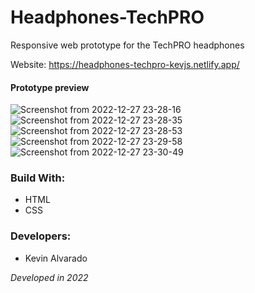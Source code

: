 # Headphones-TechPRO
Responsive web prototype for the TechPRO headphones 

Website: https://headphones-techpro-kevjs.netlify.app/

#### Prototype preview
![Screenshot from 2022-12-27 23-28-16](https://user-images.githubusercontent.com/103754829/209762766-526d3ac1-7eec-4e7d-9d83-2daa1f0f1db9.png)
![Screenshot from 2022-12-27 23-28-35](https://user-images.githubusercontent.com/103754829/209762820-6803bc58-41d0-4056-abf6-1f86f77829ae.png)
![Screenshot from 2022-12-27 23-28-53](https://user-images.githubusercontent.com/103754829/209762824-dafbde9d-0b4e-46bd-871b-0231ee4a16c9.png)
![Screenshot from 2022-12-27 23-29-58](https://user-images.githubusercontent.com/103754829/209762830-98bf35d3-356c-4474-a18a-a8916c79b8a4.png)
![Screenshot from 2022-12-27 23-30-49](https://user-images.githubusercontent.com/103754829/209762831-45f7c238-f29c-4e8f-8cca-b3a9a7d8ac37.png)

### Build With:
* HTML
* CSS

### Developers:
* Kevin Alvarado

_Developed in 2022_
